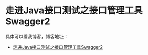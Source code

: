 # 走进Java接口测试之接口管理工具Swagger2

具体可以看我博客，博客地址： 
- [走进Java接口测试之接口管理工具Swagger2](https://blog.csdn.net/zuozewei/article/details/84865116)
